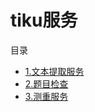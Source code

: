 # tiku服务

目录  

  - [1.文本提取服务](wenbentiqu.md)  
  - [2.题目检查](timujiancha.md)  
  - [3.测重服务](cecunfuwu.md)  